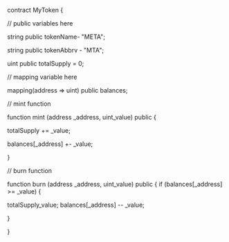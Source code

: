 contract MyToken {

// public variables here

string public tokenName- "META";

string public tokenAbbrv - "ΜΤΑ";

uint public totalSupply = 0;

// mapping variable here

mapping(address => uint) public balances;

// mint function

function mint (address _address, uint_value) public {

totalSupply += _value;

balances[_address] +- _value;

}

// burn function

function burn (address _address, uint_value) public { if (balances[_address] >= _value) {

totalSupply_value; balances[_address] -- _value;

}

}
